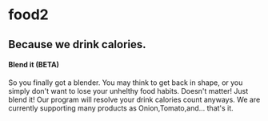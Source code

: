 # food2
## Because we drink calories.

#### Blend it (BETA)
So you finally got a blender. You may think to get back in shape, or you simply don't want to lose your unhelthy food habits. Doesn't matter! Just blend it! Our program will resolve your drink calories count anyways.
We are currently supporting many products as Onion,Tomato,and... that's it.

